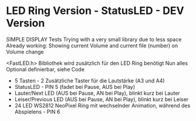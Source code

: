 # LED Ring Version - StatusLED - DEV Version

SIMPLE DISPLAY Tests
Trying with a very small library due to less space
Already working: Showing current Volume and current file (number) on Volume change

 
<FastLED.h> Bibliothek wird zusätzlich für den LED Ring benötigt
Nun alles Optional definierbar, siehe Code
- 5 Tasten - 2 Zusätzliche Taster für die Lautstärke (A3 und A4)
- StatusLED - PIN 5 (fadet bei Pause, AUS bei Play)
- Lauter/Next LED (AUS bei Pause, AN bei Play), blinkt kurz bei Lauter
- Leiser/Previous LED (AUS bei Pause, AN bei Play), blinkt kurz bei Leiser
- 24 LED WS2812 NeoPixel Ring mit wechselnder Animation, während des Abspielens - PIN 6

